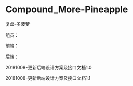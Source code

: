 # Compound_More-Pineapple
复盘-多菠萝

组员：

  前端：
  
  后端：
  

20181008-更新后端设计方案及接口文档1.0

20181008-更新后端设计方案及接口文档1.1
    

